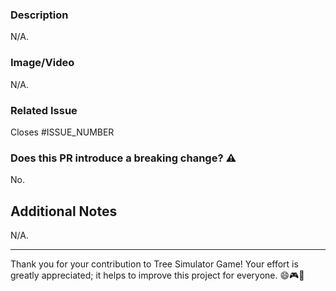 ### Description

N/A.

### Image/Video

N/A.

### Related Issue

Closes #ISSUE_NUMBER

### Does this PR introduce a breaking change? ⚠️

No.

<!-- If "Yes", please describe the impact  -->

## Additional Notes

N/A.

---

Thank you for your contribution to Tree Simulator Game! Your effort is greatly appreciated; it helps to improve this project for everyone. 😄🎮🚀
